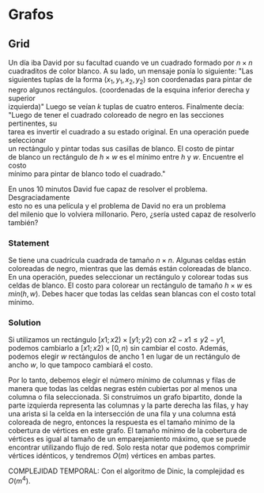 # Grafos

## Grid

Un día iba David por su facultad cuando ve un cuadrado formado por $n \times n$  
cuadraditos de color blanco. A su lado, un mensaje ponía lo siguiente: "Las  
siguientes tuplas de la forma $(x_1, y_1, x_2, y_2)$ son coordenadas para pintar de  
negro algunos rectángulos. (coordenadas de la esquina inferior derecha y superior  
izquierda)" Luego se veían $k$ tuplas de cuatro enteros. Finalmente decía:  
"Luego de tener el cuadrado coloreado de negro en las secciones pertinentes, su  
tarea es invertir el cuadrado a su estado original. En una operación puede seleccionar  
un rectángulo y pintar todas sus casillas de blanco. El costo de pintar  
de blanco un rectángulo de $h \times w$ es el mínimo entre $h$ y $w$. Encuentre el costo  
mínimo para pintar de blanco todo el cuadrado."

En unos 10 minutos David fue capaz de resolver el problema. Desgraciadamente  
esto no es una película y el problema de David no era un problema  
del milenio que lo volviera millonario. Pero, ¿sería usted capaz de resolverlo  
también?

### Statement

Se tiene una cuadrícula cuadrada de tamaño $n \times n$. Algunas celdas están coloreadas de negro, mientras que las demás están coloreadas de blanco. En una operación, puedes seleccionar un rectángulo y colorear todas sus celdas de blanco. El costo para colorear un rectángulo de tamaño $h \times w$ es $min(h, w)$. Debes hacer que todas las celdas sean blancas con el costo total mínimo.

### Solution

Si utilizamos un rectángulo $[x1; x2) \times [y1; y2)$ con $x2 - x1 \leq y2 - y1$, podemos cambiarlo a $[x1; x2) \times [0, n)$ sin cambiar el costo. Además, podemos elegir $w$ rectángulos de ancho 1 en lugar de un rectángulo de ancho $w$, lo que tampoco cambiará el costo.

Por lo tanto, debemos elegir el número mínimo de columnas y filas de manera que todas las celdas negras estén cubiertas por al menos una columna o fila seleccionada. Si construimos un grafo bipartito, donde la parte izquierda representa las columnas y la parte derecha las filas, y hay una arista si la celda en la intersección de una fila y una columna está coloreada de negro, entonces la respuesta es el tamaño mínimo de la cobertura de vértices en este grafo. El tamaño mínimo de la cobertura de vértices es igual al tamaño de un emparejamiento máximo, que se puede encontrar utilizando flujo de red. Solo resta notar que podemos comprimir vértices idénticos, y tendremos $O(m)$ vértices en ambas partes.

COMPLEJIDAD TEMPORAL:
Con el algoritmo de Dinic, la complejidad es $O(m^4)$.
